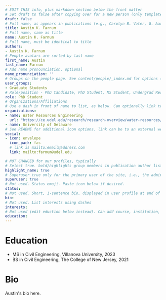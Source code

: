```yaml
---
# EDIT THIS info, plus markdown section below the front matter
# Set draft to false after copying over for a new person (only template/blank remains draft)
draft: false
# Full name, as appears in publications (e.g., Carolyn B. Voter, G. Aaron Alexander) 
title: Austin K. Farnum
# Full name, same as title
name: Austin K. Farnum
# Full name, must be identical to title
authors:
- Austin K. Farnum
# People avatars are sorted by last name
first_name: Austin
last_name: Farnum
# Add name pronounciation, optional
name_pronunciation: ''
# Groups on the people page. See content/people/_index.md for options (e.g., Principal Investigator, Graduate Students, Undergraduate Researchers, Alumni)
user_groups:
- Graduate Students
# Role/position - PhD Candidate, PhD Student, MS Student, Undergrad Researcher, etc. Not tied to other code on site, so can be descriptive.
role: PhD Student
# Organizations/Affiliations
# Use a dash in front of name to list, as below. Can optionally link to URL (use quotes), or leave as just unlinked name
organizations:
- name: Water Resources Engineering
  url: "https://ce.udel.edu/research/research-overview/water-resources/"
- name: University of Delaware
# See README for additional icon options. link can be to an external website or to a document on this site (i.e., under doc/name_of_file)
social:
- icon: envelope
  icon_pack: fas
  # link is mailto:email@address.com
  link: mailto:farnum@udel.edu

# NOT CHANGED for our profiles, typically
# Select true. bold/highlights group members in publication author lists
highlight_name: true
# Superuser true only for the primary user of the site, i.e., the admin. But I think ok to make all group members a superuser.
superuser: true
# Not used. Status emoji. Paste icon below if desired.
status:
# Not used. Short, 1-sentence bio, displayed in user profile at end of posts
bio:
# Not used. List interests using dashes
interests:
# Not used (edit eduction below instead). Can add course, institution, year
education:
---
```

# Education
- MS in Civil Engineering, Villanova University, 2023
- BS in Civil Engineering, The College of New Jersey, 2021

# Bio
Austin's bio here.